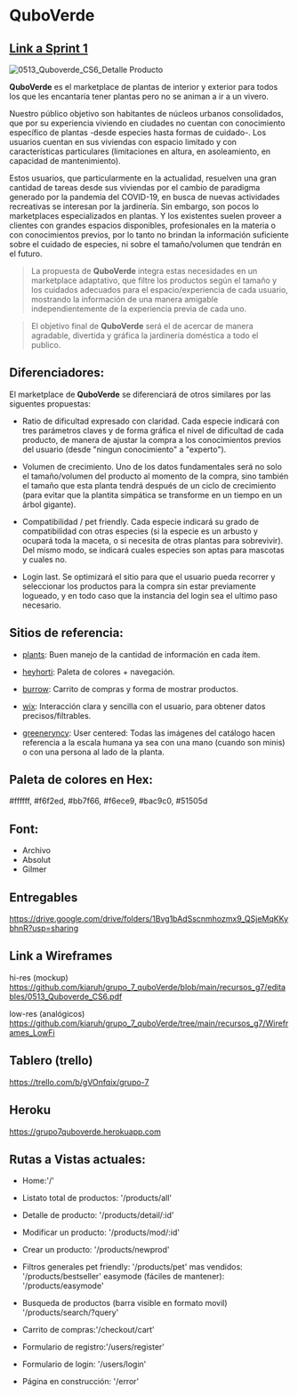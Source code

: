 # QuboVerde

## [Link a Sprint 1](https://drive.google.com/drive/folders/1Bvg1bAdSscnmhozmx9_QSjeMqKKybhnR?usp=sharing)

![0513_Quboverde_CS6_Detalle Producto](https://user-images.githubusercontent.com/83041257/118205825-a1760780-b437-11eb-9505-879eb5731c87.jpg)

__QuboVerde__ es el marketplace de plantas de interior y exterior para todos los que les encantaría tener plantas pero no se animan a ir a un vivero.

Nuestro público objetivo son habitantes de núcleos urbanos consolidados, que por su experiencia viviendo en ciudades no cuentan con conocimiento específico de plantas -desde especies hasta formas de cuidado-. Los usuarios cuentan en sus viviendas con espacio limitado y con características particulares (limitaciones en altura, en asoleamiento, en capacidad de mantenimiento).

Estos usuarios, que particularmente en la actualidad, resuelven una gran cantidad de tareas desde sus viviendas por el cambio de paradigma generado por la pandemia del COVID-19, en busca de nuevas actividades recreativas se interesan por la jardinería. Sin embargo, son pocos lo marketplaces especializados en plantas. Y los existentes suelen proveer a clientes con grandes espacios disponibles, profesionales en la materia o con conocimientos previos, por lo tanto no brindan la información suficiente sobre el cuidado de especies, ni sobre el tamaño/volumen que tendrán en el futuro. 

> La propuesta de __QuboVerde__ integra estas necesidades en un marketplace adaptativo, que filtre los productos según el tamaño y los cuidados adecuados para el espacio/experiencia de cada usuario, mostrando la información de una manera amigable independientemente de la experiencia previa de cada uno.

> El objetivo final de __QuboVerde__ será el de acercar de manera agradable, divertida y gráfica la jardinería doméstica a todo el publico.

## Diferenciadores:

El marketplace de __QuboVerde__ se diferenciará de otros similares por las siguentes propuestas:

   * Ratio de dificultad expresado con claridad.
     Cada especie indicará con tres parámetros claves y de forma gráfica el nivel de dificultad de cada producto, de manera de ajustar la compra a los conocimientos previos del usuario (desde "ningun conocimiento" a "experto").

   * Volumen de crecimiento.
     Uno de los datos fundamentales será no solo el tamaño/volumen del producto al momento de la compra, sino también el tamaño que esta planta tendrá después de un ciclo de crecimiento (para evitar que la plantita simpática se transforme en un tiempo en un árbol gigante).

   * Compatibilidad / pet friendly.
     Cada especie indicará su grado de compatibilidad con otras especies (si la especie es un arbusto y ocupará toda la maceta, o si necesita de otras plantas para sobrevivir).
     Del mismo modo, se indicará cuales especies son aptas para mascotas y cuales no.

   * Login last.
     Se optimizará el sitio para que el usuario pueda recorrer y seleccionar los productos para la compra sin estar previamente logueado, y en todo caso que la instancia del login sea el ultimo paso necesario.

## Sitios de referencia:

* [plants](https://www.plants.com/c/best-selling-plants): Buen manejo de la cantidad de información en cada ítem.

* [heyhorti](https://heyhorti.com/): Paleta de colores + navegación.

* [burrow](https://burrow.com/): Carrito de compras y forma de mostrar productos.

* [wix](https://www.wix.com/logo/maker/esh): Interacción clara y sencilla con el usuario, para obtener datos precisos/filtrables.

* [greeneryncy](https://greenerynyc.com/): User centered: Todas las imágenes del catálogo hacen referencia a la escala humana ya sea con una mano (cuando son minis) o con una persona al lado de la planta.

## Paleta de colores en Hex:
#ffffff, #f6f2ed, #bb7f66, #f6ece9, #bac9c0, #51505d

## Font:
* Archivo
* Absolut
* Gilmer

## Entregables
https://drive.google.com/drive/folders/1Bvg1bAdSscnmhozmx9_QSjeMqKKybhnR?usp=sharing

## Link a Wireframes 
hi-res (mockup)
https://github.com/kiaruh/grupo_7_quboVerde/blob/main/recursos_g7/editables/0513_Quboverde_CS6.pdf

low-res (analógicos)
https://github.com/kiaruh/grupo_7_quboVerde/tree/main/recursos_g7/Wireframes_LowFi

## Tablero (trello)
https://trello.com/b/gVOnfqix/grupo-7

## Heroku
https://grupo7quboverde.herokuapp.com

## Rutas a Vistas actuales:

* Home:'/'

* Listato total de productos: '/products/all' 

* Detalle de producto: '/products/detail/:id'

* Modificar un producto: '/products/mod/:id' 

* Crear un producto: '/products/newprod' 

* Filtros generales
  pet friendly: '/products/pet' 
  mas vendidos: '/products/bestseller' 
  easymode (fáciles de mantener): '/products/easymode' 

* Busqueda de productos (barra visible en formato movil) '/products/search/?query'

* Carrito de compras:'/checkout/cart'

* Formulario de registro:'/users/register'

* Formulario de login: '/users/login'

* Página en construcción: '/error'
